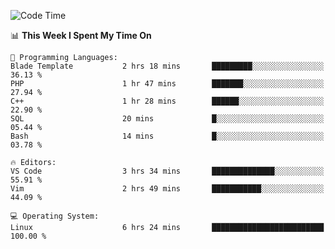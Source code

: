 <!-- [![Top Langs](https://github-readme-stats.vercel.app/api/top-langs/?username=gagahsyuja&theme=dracula&hide_border=true&border_radius=7)](https://github.com/anuraghazra/github-readme-stats) -->

<!--START_SECTION:waka-->
![Code Time](http://img.shields.io/badge/Code%20Time-126%20hrs%2015%20mins-blue)

📊 **This Week I Spent My Time On** 

```text
💬 Programming Languages: 
Blade Template           2 hrs 18 mins       █████████░░░░░░░░░░░░░░░░   36.13 % 
PHP                      1 hr 47 mins        ███████░░░░░░░░░░░░░░░░░░   27.94 % 
C++                      1 hr 28 mins        ██████░░░░░░░░░░░░░░░░░░░   22.90 % 
SQL                      20 mins             █░░░░░░░░░░░░░░░░░░░░░░░░   05.44 % 
Bash                     14 mins             █░░░░░░░░░░░░░░░░░░░░░░░░   03.78 % 

🔥 Editors: 
VS Code                  3 hrs 34 mins       ██████████████░░░░░░░░░░░   55.91 % 
Vim                      2 hrs 49 mins       ███████████░░░░░░░░░░░░░░   44.09 % 

💻 Operating System: 
Linux                    6 hrs 24 mins       █████████████████████████   100.00 % 
```


<!--END_SECTION:waka-->
